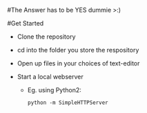 #The Answer has to be YES dummie >:)

#Get Started 
- Clone the repository 
- cd into the folder you store the respository 
- Open up files in your choices of text-editor


- Start a local webserver 
  - Eg. using Python2:
    
    ```
    python -m SimpleHTTPServer
    ```
